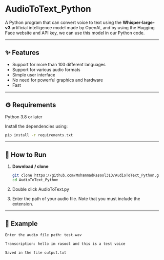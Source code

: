 # AudioToText_Python
A Python program that can convert voice to text using the **Whisper-large-v3** artificial intelligence model made by OpenAI, and by using the Hugging Face website and API key, we can use this model in our Python code.

---

## ✨ Features

- Support for more than 100 different languages
- Support for various audio formats
- Simple user interface
- No need for powerful graphics and hardware
- Fast

---

## ⚙️ Requirements

Python 3.8 or later

Install the dependencies using:

```bash
pip install -r requirements.txt
```

---

## 🏁 How to Run

1. **Download / clone**
   ```bash
   git clone https://github.com/MohammadRasool313/AudioToText_Python.git
   cd AudioToText_Python
   ```
2. Double click AudioToText.py

3. Enter the path of your audio file. Note that you must include the extension.


---

## 🧪 Example

```bash
Enter the audio file path: test.wav

Transcription: hello im rasool and this is a test voice

Saved in the file output.txt
